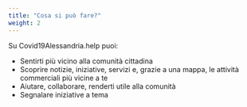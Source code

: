 ```yaml
---
title: "Cosa si può fare?"
weight: 2
---
```


Su Covid19Alessandria.help puoi:

*	Sentirti più vicino alla comunità cittadina
*	Scoprire notizie, iniziative, servizi e, grazie a una mappa, le attività commerciali più vicine a te
*	Aiutare, collaborare, renderti utile alla comunità
*	Segnalare iniziative a tema
